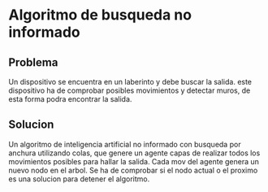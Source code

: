 # Algoritmo de busqueda no informado

## Problema
Un dispositivo se encuentra en un laberinto y debe buscar la salida. este dispositivo ha de comprobar posibles movimientos y detectar muros, de esta forma podra encontrar la salida.

## Solucion
Un algoritmo de inteligencia artificial no informado con busqueda por anchura utilizando colas, que genere un agente capas de realizar todos los movimientos posibles para hallar la salida. Cada mov del agente genera un nuevo nodo en el arbol.
Se ha de comprobar si el nodo actual o el proximo es una solucion para detener el algoritmo.
